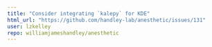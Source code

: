 ```yaml
---
title: "Consider integrating `kalepy` for KDE"
html_url: "https://github.com/handley-lab/anesthetic/issues/131"
user: lzkelley
repo: williamjameshandley/anesthetic
---
```


